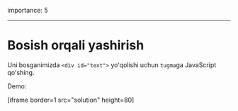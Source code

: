 importance: 5

---

# Bosish orqali yashirish

Uni bosganimizda `<div id="text">` yoʻqolishi uchun `tugma`ga JavaScript qoʻshing.

Demo:

[iframe border=1 src="solution" height=80]
